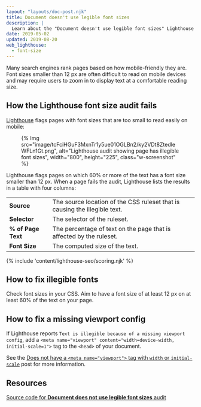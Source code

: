 ```yaml
---
layout: "layouts/doc-post.njk"
title: Document doesn't use legible font sizes
description: |
  Learn about the "Document doesn't use legible font sizes" Lighthouse audit.
date: 2019-05-02
updated: 2019-08-20
web_lighthouse:
  - font-size
---
```


Many search engines rank pages based on how mobile-friendly they are. Font
sizes smaller than 12&nbsp;px are often difficult to read on mobile devices
and may require users to zoom in to display text at a comfortable reading size.

## How the Lighthouse font size audit fails

[Lighthouse](https://developers.google.com/web/tools/lighthouse/) flags pages
with font sizes that are too small to read easily on mobile:

<figure class="w-figure">
  {% Img src="image/tcFciHGuF3MxnTr1y5ue01OGLBn2/ky2VDt8ZtedleWFLn1Gt.png", alt="Lighthouse audit showing page has illegible font sizes", width="800", height="225", class="w-screenshot" %}
</figure>

Lighthouse flags pages on which 60% or more of the text has a font size smaller
than 12&nbsp;px. When a page fails the audit, Lighthouse lists the results in a
table with four columns:

<div class="w-table-wrapper">
  <table>
    <tbody>
      <tr>
        <td><strong>Source</strong></td>
        <td>The source location of the CSS ruleset that is causing the illegible text.</td>
      </tr>
      <tr>
        <td><strong>Selector</strong></td>
        <td>The selector of the ruleset.</td>
      </tr>
      <tr>
        <td><strong>% of Page Text</strong></td>
        <td>The percentage of text on the page that is affected by the ruleset.</td>
      </tr>
      <tr>
        <td><strong>Font Size</strong></td>
        <td>The computed size of the text.</td>
      </tr>
    </tbody>
  </table>
</div>

{% include 'content/lighthouse-seo/scoring.njk' %}

## How to fix illegible fonts

Check font sizes in your CSS. Aim to have a font size of at least 12&nbsp;px on
at least 60% of the text on your page.

## How to fix a missing viewport config

If Lighthouse reports `Text is illegible because of a missing viewport config`,
add a `<meta name="viewport" content="width=device-width, initial-scale=1">`
tag to the `<head>` of your document.

See the [Does not have a `<meta name="viewport">` tag with `width` or `initial-scale`](/viewport)
post for more information.

## Resources

[Source code for **Document does not use legible font sizes** audit](https://github.com/GoogleChrome/lighthouse/blob/master/lighthouse-core/audits/seo/font-size.js)
